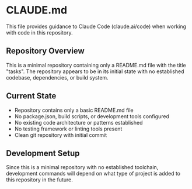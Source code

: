 # CLAUDE.md

This file provides guidance to Claude Code (claude.ai/code) when working with code in this repository.

## Repository Overview

This is a minimal repository containing only a README.md file with the title "tasks". The repository appears to be in its initial state with no established codebase, dependencies, or build system.

## Current State

- Repository contains only a basic README.md file
- No package.json, build scripts, or development tools configured
- No existing code architecture or patterns established
- No testing framework or linting tools present
- Clean git repository with initial commit

## Development Setup

Since this is a minimal repository with no established toolchain, development commands will depend on what type of project is added to this repository in the future.